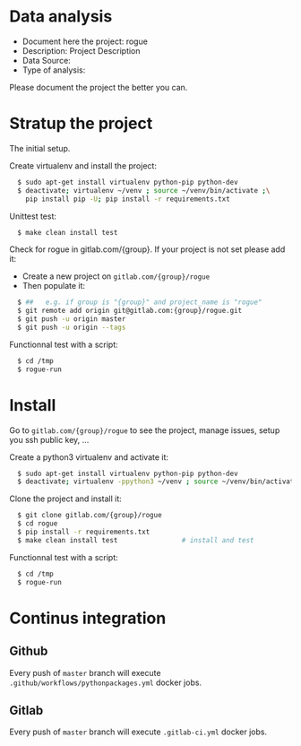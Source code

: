 # Data analysis
- Document here the project: rogue
- Description: Project Description
- Data Source:
- Type of analysis:

Please document the project the better you can.

# Stratup the project

The initial setup.

Create virtualenv and install the project:
```bash
  $ sudo apt-get install virtualenv python-pip python-dev
  $ deactivate; virtualenv ~/venv ; source ~/venv/bin/activate ;\
    pip install pip -U; pip install -r requirements.txt
```

Unittest test:
```bash
  $ make clean install test
```

Check for rogue in gitlab.com/{group}.
If your project is not set please add it:

- Create a new project on `gitlab.com/{group}/rogue`
- Then populate it:

```bash
  $ ##   e.g. if group is "{group}" and project_name is "rogue"
  $ git remote add origin git@gitlab.com:{group}/rogue.git
  $ git push -u origin master
  $ git push -u origin --tags
```

Functionnal test with a script:
```bash
  $ cd /tmp
  $ rogue-run
```
# Install
Go to `gitlab.com/{group}/rogue` to see the project, manage issues,
setup you ssh public key, ...

Create a python3 virtualenv and activate it:
```bash
  $ sudo apt-get install virtualenv python-pip python-dev
  $ deactivate; virtualenv -ppython3 ~/venv ; source ~/venv/bin/activate
```

Clone the project and install it:
```bash
  $ git clone gitlab.com/{group}/rogue
  $ cd rogue
  $ pip install -r requirements.txt
  $ make clean install test                # install and test
```
Functionnal test with a script:
```bash
  $ cd /tmp
  $ rogue-run
``` 

# Continus integration
## Github 
Every push of `master` branch will execute `.github/workflows/pythonpackages.yml` docker jobs.
## Gitlab
Every push of `master` branch will execute `.gitlab-ci.yml` docker jobs.
